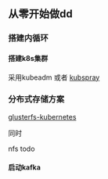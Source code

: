 ## 从零开始做dd

### 搭建内循环

#### 搭建k8s集群

采用kubeadm 或者 [kubspray](https://github.com/hyd-raiders/kubespray.git)

### 分布式存储方案

[glusterfs-kubernetes](./docs/glusterfs-kubernetes.md)

同时

nfs todo

#### 启动kafka

​	